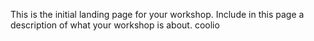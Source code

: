This is the initial landing page for your workshop. Include in this page a description of what your workshop is about.
coolio
